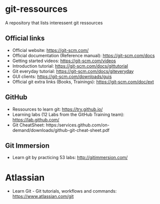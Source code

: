 # git-ressources
A repository that lists interessent git ressources


## Official links
* Official website: https://git-scm.com/
* Official documentation (Reference manual): https://git-scm.com/docs
* Getting started videos: https://git-scm.com/videos
* Introduction tutorial: https://git-scm.com/docs/gittutorial
* Git everyday tutorial: https://git-scm.com/docs/giteveryday
* GUI clients: https://git-scm.com/downloads/guis
* Official git extra links (Books, Trainings): https://git-scm.com/doc/ext

## GitHub
* Ressources to learn git: https://try.github.io/
* Learning labs (12 Labs from the GitHub Training team): https://lab.github.com/
* Git CheatSheet: https:/services.github.com/on-demand/downloads/github-git-cheat-sheet.pdf

## Git Immersion
* Learn git by practicing 53 labs: http://gitimmersion.com/

# Atlassian
* Learn Git - Git tutorials, workflows and commands: https://www.atlassian.com/git
